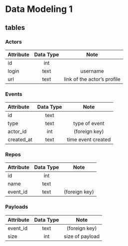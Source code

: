 # Data Modeling 1

## tables

### Actors
|Attribute|Data Type|Note|
|:------------|:---------------:|:---------------:|
|id|int||
|login|text|username|
|url|text|link of the actor’s profile|

### Events
|Attribute|Data Type|Note|
|:------------|:---------------:|:---------------:|
|id|text||
|type|text|type of event|
|actor_id|int|(foreign key)|
|created_at|text|time event created|

### Repos
|Attribute|Data Type|Note|
|:------------|:---------------:|:---------------:|
|id|int||
|name|text||
|event_id|text|(foreign key)|

### Payloads
|Attribute|Data Type|Note|
|:------------|:---------------:|:---------------:|
|event_id|text|(foreign key)|
|size|int|size of payload|